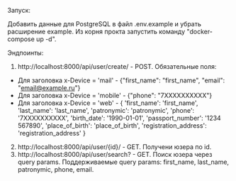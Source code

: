 Запуск:

Добавить данные для PostgreSQL в файл .env.example и убрать расширение example.
Из корня прокта запустить команду "docker-compose up -d".

Эндпоинты:

1. http://localhost:8000/api/user/create/ - POST. Обязательные поля:
  * Для заголовка x-Device = 'mail' - {"first_name": "first_name", "email": "email@example.ru"}
  * Для заголовка x-Device = 'mobile' - {"phone": "7ХХХХХХХХХХ"}
  * Для заголовка x-Device = 'web' - {
            'first_name': 'first_name',
            'last_name': 'last_name',
            'patronymic': 'patronymic',
            'phone': '7ХХХХХХХХХХ',
            'birth_date': '1990-01-01',
            'passport_number': '1234 567890',
            'place_of_birth': 'place_of_birth',
            'registration_address': 'registration_address'
        }
2. http://localhost:8000/api/user/{id}/ - GET. Получени юзера по id.
3. http://localhost:8000/api/user/search? - GET. Поиск юзера через query params. Поддерживаемые query params: first_name, last_name, patronymic, phone, email.
